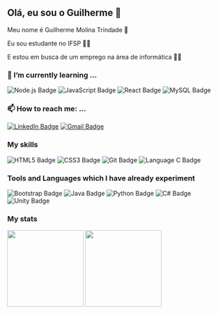 
<!--
**Molina0127/Molina0127** is a ✨ _special_ ✨ repository because its `README.md` (this file) appears on your GitHub profile.

Here are some ideas to get you started:

- 🔭 I’m currently working on ...
- 🌱 I’m currently learning ...
- 👯 I’m looking to collaborate on ...
- 🤔 I’m looking for help with ...
- 💬 Ask me about ...
- 📫 How to reach me: ...
- 😄 Pronouns: ...
- ⚡ Fun fact: ...
-->

## Olá, eu sou o Guilherme 👋

Meu nome é Guilherme Molina Trindade 🧑

Eu sou estudante no IFSP 👨‍🎓 

E estou em busca de um emprego na área de informática 🧑‍💼

### 🌱 I’m currently learning ...

![Node.js Badge](https://img.shields.io/badge/Node.js-20232A?style=flat&logo=node.js&logoColor=43853D)
![JavaScript Badge](https://img.shields.io/badge/JavaScript-323330?style=flat&logo=javascript&logoColor=F7DF1E)
![React Badge](https://img.shields.io/badge/React-20232A?style=flat&logo=react&logoColor=61DAFB)
![MySQL Badge](https://img.shields.io/badge/MySQL-00000F?style=flat&logo=mysql&logoColor=white)

### 📫 How to reach me: ...

[![LinkedIn Badge](https://img.shields.io/badge/LinkedIn-0077B5?style=flat&logo=linkedin&logoColor=white
)](https://www.linkedin.com/in/guilherme-molina-trindade/)
[![Gmail Badge](https://img.shields.io/badge/Gmail-D14836?style=flat&logo=gmail&logoColor=white
)](mailto:guimoltri@gmail.com)

### My skills

![HTML5 Badge](https://img.shields.io/badge/HTML5-E34F26?style=flat&logo=html5&logoColor=white)
![CSS3 Badge](https://img.shields.io/badge/CSS3-1572B6?style=flat&logo=css3&logoColor=white)
![Git Badge](https://img.shields.io/badge/git-%23F05033.svg?style=flat&logo=git&logoColor=white)
![Language C Badge](https://img.shields.io/badge/C-00599C?style=flat&logo=c&logoColor=white)

### Tools and Languages which I have already experiment

![Bootstrap Badge](https://img.shields.io/badge/Bootstrap-563D7C?style=flat&logo=bootstrap&logoColor=white)
![Java Badge](https://img.shields.io/badge/Java-ED8B00?style=flat&logo=java&logoColor=white)
![Python Badge](https://img.shields.io/badge/Python-14354C?style=flat&logo=python&logoColor=white)
![C# Badge](https://img.shields.io/badge/C%23-239120?style=flat&logo=c-sharp&logoColor=white)
![Unity Badge](https://img.shields.io/badge/Unity-100000?style=flat&logo=unity&logoColor=white)

### My stats

  <div>
    <img align="center" height="175" src="https://github-readme-stats.vercel.app/api?username=Molina0127&show_icons=true&include_all_commits=true&count_private=true&theme=dark">
    <img align="center" height="175" src="https://github-readme-stats.vercel.app/api/top-langs/?username=Molina0127&theme=dark&layout=compact">
  </div>

<br>







